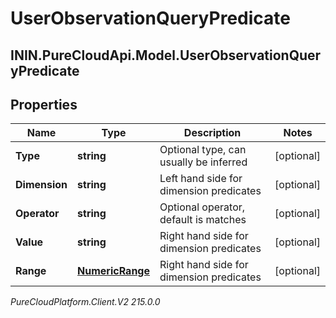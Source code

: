 # UserObservationQueryPredicate

## ININ.PureCloudApi.Model.UserObservationQueryPredicate

## Properties

|Name | Type | Description | Notes|
|------------ | ------------- | ------------- | -------------|
| **Type** | **string** | Optional type, can usually be inferred | [optional] |
| **Dimension** | **string** | Left hand side for dimension predicates | [optional] |
| **Operator** | **string** | Optional operator, default is matches | [optional] |
| **Value** | **string** | Right hand side for dimension predicates | [optional] |
| **Range** | [**NumericRange**](NumericRange) | Right hand side for dimension predicates | [optional] |



_PureCloudPlatform.Client.V2 215.0.0_
